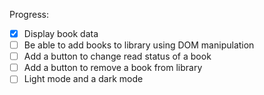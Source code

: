 
Progress:
- [x] Display book data
- [ ] Be able to add books to library using DOM manipulation
- [ ] Add a button to change read status of a book
- [ ] Add a button to remove a book from library
- [ ] Light mode and a dark mode
